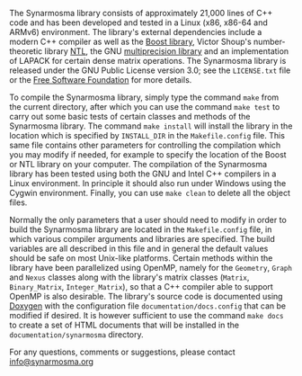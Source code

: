 The Synarmosma library consists of approximately 21,000 lines of C++ code and has been developed
and tested in a Linux (x86, x86-64 and ARMv6) environment. The library's external dependencies include 
a modern C++ compiler as well as the [Boost library](https://www.boost.org), Victor Shoup's number-theoretic 
library [NTL](https://www.shoup.net/ntl), the GNU [multiprecision library](https://www.gmplib.org) and an 
implementation of LAPACK for certain dense matrix operations. The Synarmosma library is released under the 
GNU Public License version 3.0; see the <code>LICENSE.txt</code> file or the [Free Software Foundation](https://www.fsf.org/licensing) 
for more details.   

To compile the Synarmosma library, simply type the command <code>make</code> from the current directory, after 
which you can use the command <code>make test</code> to carry out some basic tests of certain classes and methods 
of the Synarmosma library. The command <code>make install</code> will install the library in the location which 
is specified by <code>INSTALL_DIR</code> in the <code>Makefile.config</code> file. This same file contains other 
parameters for controlling the compilation which you may modify if needed, for example to specify the location of 
the Boost or NTL library on your computer. The compilation of the Synarmosma library has been tested using both 
the GNU and Intel C++ compilers in a Linux environment. In principle it should also run under Windows using the 
Cygwin environment. Finally, you can use <code>make clean</code> to delete all the object files.   

Normally the only parameters that a user should need to modify in order to build the Synarmosma library
are located in the <code>Makefile.config</code> file, in which various compiler arguments and libraries are
specified. The build variables are all described in this file and in general the default values should be 
safe on most Unix-like platforms. Certain methods within the library have been parallelized using OpenMP,
namely for the <code>Geometry</code>, <code>Graph</code> and <code>Nexus</code> classes along with the 
library's matrix classes (<code>Matrix</code>, <code>Binary_Matrix</code>, <code>Integer_Matrix</code>), 
so that a C++ compiler able to support OpenMP is also desirable. The library's source code is documented 
using [Doxygen](https://www.doxygen.nl) with the configuration file <code>documentation/docs.config</code> 
that can be modified if desired. It is however sufficient to use the command <code>make docs</code> 
to create a set of HTML documents that will be installed in the <code>documentation/synarmosma</code> directory. 

For any questions, comments or suggestions, please contact <info@synarmosma.org>
